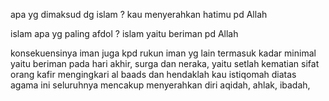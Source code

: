 apa yg dimaksud dg islam ?
kau menyerahkan hatimu pd Allah

islam apa yg paling afdol ?
islam yaitu beriman pd Allah

konsekuensinya iman juga kpd rukun iman yg lain
termasuk kadar minimal yaitu beriman pada hari akhir, surga dan neraka, yaitu setlah kematian
sifat orang kafir mengingkari al baads
dan hendaklah kau istiqomah diatas agama ini seluruhnya
mencakup menyerahkan diri aqidah, ahlak, ibadah, 